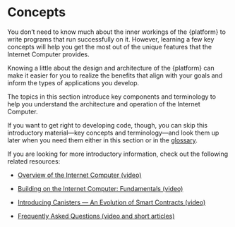 # Concepts

You don’t need to know much about the inner workings of the {platform} to write programs that run successfully on it. However, learning a few key concepts will help you get the most out of the unique features that the Internet Computer provides.

Knowing a little about the design and architecture of the {platform} can make it easier for you to realize the benefits that align with your goals and inform the types of applications you develop.

The topics in this section introduce key components and terminology to help you understand the architecture and operation of the Internet Computer.

If you want to get right to developing code, though, you can skip this introductory material—key concepts and terminology—and look them up later when you need them either in this section or in the [glossary](../glossary.xml).

If you are looking for more introductory information, check out the following related resources:

-   [Overview of the Internet Computer (video)](https://www.youtube.com/watch?v=XgsOKP224Zw)

-   [Building on the Internet Computer: Fundamentals (video)](https://www.youtube.com/watch?v=jduSMHxdYD8)

-   [Introducing Canisters — An Evolution of Smart Contracts (video)](https://www.youtube.com/watch?v=LKpGuBOXxtQ)

-   [Frequently Asked Questions (video and short articles)](https://dfinity.org/faq/)
